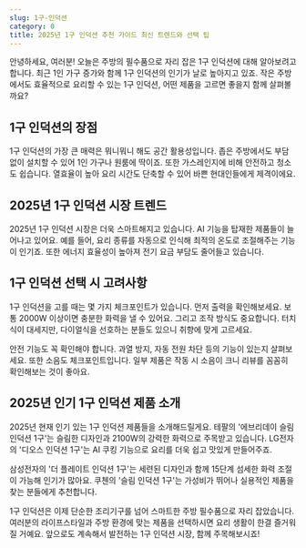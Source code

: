 ```yaml
---
slug: 1구-인덕션
category: 0
title: 2025년 1구 인덕션 추천 가이드 최신 트렌드와 선택 팁
---
```


안녕하세요, 여러분! 오늘은 주방의 필수품으로 자리 잡은 1구 인덕션에 대해 알아보려고 합니다. 최근 1인 가구 증가와 함께 1구 인덕션의 인기가 날로 높아지고 있죠. 작은 주방에서도 효율적으로 요리할 수 있는 1구 인덕션, 어떤 제품을 고르면 좋을지 함께 살펴볼까요?

## 1구 인덕션의 장점

1구 인덕션의 가장 큰 매력은 뭐니뭐니 해도 공간 활용성입니다. 좁은 주방에서도 부담 없이 설치할 수 있어 1인 가구나 원룸에 딱이죠. 또한 가스레인지에 비해 안전하고 청소도 쉽습니다. 열효율이 높아 요리 시간도 단축할 수 있어 바쁜 현대인들에게 제격이에요.

## 2025년 1구 인덕션 시장 트렌드

2025년 1구 인덕션 시장은 더욱 스마트해지고 있습니다. AI 기능을 탑재한 제품들이 늘어나고 있어요. 예를 들어, 요리 종류를 자동으로 인식해 최적의 온도로 조절해주는 기능이 인기죠. 또한 에너지 효율성이 높아져 전기 요금 부담도 줄어들고 있습니다.

## 1구 인덕션 선택 시 고려사항

1구 인덕션을 고를 때는 몇 가지 체크포인트가 있습니다. 먼저 출력을 확인해보세요. 보통 2000W 이상이면 충분한 화력을 낼 수 있어요. 그리고 조작 방식도 중요합니다. 터치식이 대세지만, 다이얼식을 선호하는 분들도 있으니 취향에 맞게 고르세요.

안전 기능도 꼭 확인해야 합니다. 과열 방지, 자동 전원 차단 등의 기능이 있는지 살펴보세요. 또한 소음도 체크포인트입니다. 일부 제품은 작동 시 소음이 크니 리뷰를 꼼꼼히 확인해보는 것이 좋아요.

## 2025년 인기 1구 인덕션 제품 소개

2025년 현재 인기 있는 1구 인덕션 제품들을 소개해드릴게요. 테팔의 '에브리데이 슬림 인덕션 1구'는 슬림한 디자인과 2100W의 강력한 화력으로 주목받고 있습니다. LG전자의 '디오스 인덕션 1구'는 AI 쿠킹 기능으로 요리를 더욱 쉽고 맛있게 만들어주죠.

삼성전자의 '더 플레이트 인덕션 1구'는 세련된 디자인과 함께 15단계 섬세한 화력 조절이 가능해 인기가 많아요. 쿠첸의 '슬림 인덕션 1구'는 가성비가 뛰어나 실용적인 제품을 찾는 분들에게 추천합니다.

1구 인덕션은 이제 단순한 조리기구를 넘어 스마트한 주방 필수품으로 자리 잡았습니다. 여러분의 라이프스타일과 주방 환경에 맞는 제품을 선택하시면 요리 생활이 한결 즐거워질 거예요. 앞으로도 계속해서 발전하는 1구 인덕션 시장, 함께 주목해보시죠!